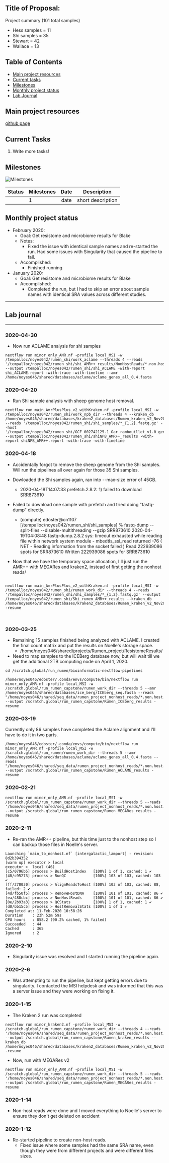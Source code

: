 Title of Proposal:
------------

Project summary (101 total samples)
* Hess samples = 11
* Shi samples = 35
* Stewart = 42
* Wallace = 13



Table of Contents
-----
* [Main project resources](#main-project-resources)
* [Current tasks](#current-tasks)
* [Milestones](#milestones)
* [Monthly project status](#monthly-project-status)
* [Lab Journal](#lab-journal)

## Main project resources

[github page](https://github.com/TheNoyesLab/NCBA_rumen_project)



## Current Tasks

  1. Write more tasks!
  
## Milestones

![Milestones]( "timeline")

| Status | Milestones| Date  | Description  |
| -------| ------------- |:------------:| ------------|
| | 1      | date  | short description |

    
## Monthly project status

- February 2020:
  * Goal: Get resistome and microbiome results for Blake
  * Notes:
    * Fixed the issue with identical sample names and re-started the run. Had some issues with Singularity that caused the pipeline to fail.
  * Accomplished:
    * Finished running 
- January 2020:
  * Goal: Get resistome and microbiome results for Blake
  * Accomplished: 
    * Completed the run, but I had to skip an error about sample names with identical SRA values across different studies.


***
## Lab journal
---------------------------------------------------------------------------------------------------------------


### 2020-04-30
* Now run ACLAME analysis for shi samples
```
nextflow run minor_only_AMR.nf -profile local_MSI -w /tempalloc/noyes042/rumen_shi/work_aclame --threads 4 --reads '/tempalloc/noyes042/rumen_shi/shi_AMR++_results/NonHostReads/*.non.host.R{1,2}.fastq' --output /tempalloc/noyes042/rumen_shi/shi_ACLAME -with-report shi_ACLAME.report -with-trace -with-timeline --amr /home/noyes046/shared/databases/aclame/aclame_genes_all_0.4.fasta
```


### 2020-04-20
* Run Shi sample analysis with sheep genome host removal.
```
nextflow run main_AmrPlusPlus_v2_withKraken.nf -profile local_MSI -w /tempalloc/noyes042/rumen_shi/work_npb_dir --threads 4 --kraken_db /home/noyes046/shared/databases/kraken2_databases/Rumen_kraken_v2_Nov2019/ --reads '/tempalloc/noyes042/rumen_shi/shi_samples/*_{1,2}.fastq.gz' --host '/tempalloc/noyes042/rumen_shi/GCF_002742125.1_Oar_rambouillet_v1.0_genomic.fna' --output /tempalloc/noyes042/rumen_shi/shiNPB_AMR++_results -with-report shiNPB_AMR++.report -with-trace -with-timeline
```




### 2020-04-18
* Accidentally forgot to remove the sheep genome from the Shi samples. Will run the pipelines all over again for those 35 Shi samples.
* Dowloaded the Shi samples again, ran into --max-size error of 45GB.
  * 2020-04-18T14:07:33 prefetch.2.8.2: 1) failed to download SRR873610
* Failed to download one sample with prefetch and tried doing "fastq-dump" directly.
  * (compute) edoster@cn1107 [/tempalloc/noyes042/rumen_shi/shi_samples] % fastq-dump --split-files --disable-multithreading --gzip SRR873610
  2020-04-19T04:08:48 fastq-dump.2.8.2 sys: timeout exhausted while reading file within network system module - mbedtls_ssl_read returned -76 ( NET - Reading information from the socket failed )
  Read 222939086 spots for SRR873610
  Written 222939086 spots for SRR873610


* Now that we have the temporary space allocation, I'll just run the AMR++ with MEGARes and kraken2, instead of first getting the nonhost reads/



```

nextflow run main_AmrPlusPlus_v2_withKraken.nf -profile local_MSI -w /tempalloc/noyes042/rumen_shi/rumen_work_dir --threads 4 --reads '/tempalloc/noyes042/rumen_shi/shi_samples/*_{1,2}.fastq.gz' --output /tempalloc/noyes042/rumen_shi/Shi_rumen_AMR++_results --kraken_db /home/noyes046/shared/databases/kraken2_databases/Rumen_kraken_v2_Nov2019/ -resume



```



### 2020-03-25

* Remaining 15 samples finished being analyzed with ACLAME. I created the final count matrix and put the results on Noelle's storage space. 
  * /home/noyes046/shared/projects/Rumen_project/ResistomeResults/
* Need to map samples to the ICEBerg database now, but will wait till we get the additional 2TB computing node on April 1, 2020.

```
cd /scratch.global/run_rumen/bioinformatic-nextflow-pipelines

/home/noyes046/edoster/.conda/envs/compute/bin/nextflow run minor_only_AMR.nf -profile local_MSI -w /scratch.global/run_rumen_capstone/rumen_work_dir --threads 5 --amr /home/noyes046/shared/databases/ice_berg/ICEberg_seq.fasta --reads "/home/noyes046/shared/seq_data/rumen_project_nonhost_reads/*.non.host.R{1,2}.fastq.gz" --output /scratch.global/run_rumen_capstone/Rumen_ICEberg_results -resume
```

### 2020-03-19

Currently only 86 samples have completed the Aclame alignment and I'll have to do it in two parts.

```
/home/noyes046/edoster/.conda/envs/compute/bin/nextflow run minor_only_AMR.nf -profile local_MSI -w /scratch.global/run_rumen/rumen_work_dir --threads 5 --amr /home/noyes046/shared/databases/aclame/aclame_genes_all_0.4.fasta --reads "/home/noyes046/shared/seq_data/rumen_project_nonhost_reads/*.non.host.R{1,2}.fastq.gz" --output /scratch.global/run_rumen_capstone/Rumen_ACLAME_results -resume
```

### 2020-02-21
```
nextflow run minor_only_AMR.nf -profile local_MSI -w /scratch.global/run_rumen_capstone/rumen_work_dir --threads 5 --reads '/home/noyes046/shared/seq_data/rumen_project_nonhost_reads/*.non.host.R{1,2}.fastq.gz' --output /scratch.global/run_rumen_capstone/Rumen_MEGARes_results -resume
```

### 2020-2-11
* Re-ran the AMR++ pipeline, but this time just to the nonhost step so I can backup those files in Noelle's server. 

```
Launching `main_to_nonhost.nf` [intergalactic_lamport] - revision: 8d2b394352
[warm up] executor > local
executor >  local (46)
[c5/0796b5] process > BuildHostIndex   [100%] 1 of 1, cached: 1 ✔
[40/c95273] process > RunQC            [100%] 103 of 103, cached: 103 ✔
[ff/270030] process > AlignReadsToHost [100%] 103 of 103, cached: 88, failed: 2 ✔
[4d/fb50f5] process > RemoveHostDNA    [100%] 101 of 101, cached: 86 ✔
[ea/480cbc] process > NonHostReads     [100%] 101 of 101, cached: 86 ✔
[0e/2b93a3] process > QCStats          [100%] 1 of 1, cached: 1 ✔
[d0/bb15c5] process > HostRemovalStats [100%] 1 of 1 ✔
Completed at: 11-Feb-2020 10:58:26
Duration    : 23h 52m 59s
CPU hours   : 858.2 (90.2% cached, 1% failed)
Succeeded   : 44
Cached      : 365
Ignored     : 2
```
### 2020-2-10
* Singularity issue was resolved and I started running the pipeline again.

### 2020-2-6
* Was attempting to run the pipeline, but kept getting errors due to singularity. I contacted the MSI helpdesk and was informed that this was a server issue and they were working on fixing it.


### 2020-1-15
* The Kraken 2 run was completed
```
nextflow run minor_kraken2.nf -profile local_MSI -w /scratch.global/run_rumen_capstone/rumen_work_dir --threads 4 --reads '/home/noyes046/shared/seq_data/rumen_project_nonhost_reads/*.non.host.R{1,2}.fastq.gz' --output /scratch.global/run_rumen_capstone/Rumen_kraken_results --kraken_db /home/noyes046/shared/databases/kraken2_databases/Rumen_kraken_v2_Nov2019/ -resume
```

* Now, run with MEGARes v2
```
nextflow run minor_only_AMR.nf -profile local_MSI -w /scratch.global/run_rumen_capstone/rumen_work_dir --threads 5 --reads '/home/noyes046/shared/seq_data/rumen_project_nonhost_reads/*.non.host.R{1,2}.fastq.gz' --output /scratch.global/run_rumen_capstone/Rumen_MEGARes_results -resume
```

### 2020-1-14
* Non-host reads were done and I moved everything to Noelle's server to ensure they don't get deleted on accident

### 2020-1-12
* Re-started pipeline to create non-host reads. 
  * Fixed issue where some samples had the same SRA name, even though they were from different projects and were different files sizes.
